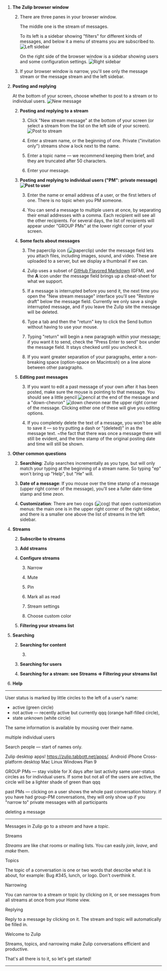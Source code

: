  1. **The Zulip browser window**

    2. There are three panes in your browser window. 
    
       The middle one is the stream of messages.
       
       To its left is a sidebar showing "filters" for different kinds of messages, and below it a menu of streams you are subscribed to. ![Left sidebar](images/left_sidebar.png)

       On the right side of the browser window is a sidebar showing users and some configuration settings. ![Right sidebar](images/right_sidebar.png)
    
    2. If your browser  window is narrow, you'll see only the message stream or the message stream and the left sidebar. 

 1. **Posting and replying**

    At the bottom of your screen, choose whether to post to a stream or to individual users. ![New message](images/new_message.png)

    2. **Posting and replying to a stream**
    
       3. Click "New stream message" at the bottom of your screen (or select a stream from the list on the left side of your screen). ![Post to stream](images/post_to_stream.png)
       
       3. Enter a stream name, or the beginning of one. Private ("invitation only") streams show a lock next to the name.
       
       3. Enter a topic name — we recommend keeping them brief, and they are truncated after 50 characters.
       
       3. Enter your message.

    2. **Posting and replying to individual users ("PM": private message) ![Post to user](images/post_to_user.png)**

       3. Enter the name or email address of a user, or the first letters of one. There is no topic when you PM someone.

       3. You can send a message to multiple users at once, by separating their email addresses with a comma. Each recipient will see all the other recipients. For several days, the list of recipients will appear under "GROUP PMs" at the lower right corner of your screen.

    2. **Some facts about messages**

       3. The paperclip icon (![paperclip](images/paperclip.png)) under the message field lets you attach files, including images, sound, and video. These are uploaded to a server, but we display a thumbnail if we can.

       3. Zulip uses a subset of [GitHub Flavored Markdown](https://github.com/adam-p/markdown-here/wiki/Markdown-Cheatsheet#tables) (GFM), and the **A** icon under the message field brings up a cheat-sheet for what we support.

       3. If a message is interrupted before you send it, the next time you open the "New stream message" interface you'll see "Restore draft" below the message field. Currently we only save a single interrupted message, and if you leave the Zulip site the message will be deleted.

       3. Type a tab and then the "return" key to click the Send button without having to use your mouse.

       3. Typing "return" will begin a new paragraph within your message; if you want it to send, check the "Press Enter to send" box under the message field. It stays checked until you uncheck it.

       3. If you want greater separation of your paragraphs, enter a non-breaking space (option-space on Macintosh) on a line alone between other paragraphs.

    2. **Editing past messages**

       3. If you want to edit a past message of your own after it has been posted, make sure the mouse is pointing to that message. You should see a little pencil ![pencil](images/pencil.png) at the end of the message and a "down-chevron" ![down chevron](images/down_chevron.png) near the upper right corner of the message. Clicking either one of these will give you editing options.

       3. If you completely delete the text of a message, you won't be able to save it — so try putting a dash or "(deleted)" in as the message text. ~the fact that there was once a message there will still be evident, and the time stamp of the original posting date and time will still be shown.

 1. **Other common questions**

    2. **Searching**: Zulip searches incrementally as you type, but will only match your typing at the beginning of a stream name. So typing "ep" won't bring up "Help", but "He" will.

    2. **Date of a message**: If you mouse over the time stamp of a message (upper right corner of the message), you'll see a fuller date-time stamp and time zeon.

    2. **Customization**: There are two cogs (![cog](images/cog.png)) that open customization menus: the main one is in the upper right corner of the right sidebar, and there is a smaller one above the list of streams in the left sidebar.

 1. **Streams**

    2. **Subscribe to streams**

    2. **Add streams**

    2. **Configure streams**

       3. Narrow

       3. Mute

       3. Pin

       3. Mark all as read

       3. Stream settings

       3. Choose custom color

    2. **Filtering your streams list**

 1. **Searching**

    2. **Searching for content**

       3. 

    2. **Searching for users**
    
    2. **Searching for a stream: **see** Streams => Filtering your streams list**

 1. **Help**
 
---

User status is marked by little circles to the left of a user's name:

 * active (green circle)
 * not active — recently active but currently qqq (orange half-filled circle),
 * state unknown (white circle)

 The same information is available by mousing over their name.

multiple individual users

Search people — start of names only.

Zulip desktop apps! https://zulip.tabbott.net/apps/. 
    Android
    iPhone
    Cross-platform desktop
    Mac
    Linux
    Windows
    Plan 9

GROUP PMs — stay visible for X days after last activity same user-status circles as for individual users. If some but not all of the users are active, the circle will be a lighter shade of green than qqq

past PMs — clicking on a user shows the whole past conversation history. if you have had group-PM conversations, they will only show up if you "narrow to" private messages with all participants

deleting a message

---

Messages in Zulip go to a *stream* and have a *topic*.

Streams

*Streams* are like chat rooms or mailing lists. You can easily *join*, *leave*, and *make* them.


Topics

The topic of a conversation is one or two words that describe what it is about, for example: Bug #345, lunch, or logo. Don't overthink it. 


Narrowing

You can narrow to a stream or topic by clicking on it, or see messages from all streams at once from your Home view.


Replying

Reply to a message by clicking on it. The stream and topic will automatically be filled in.


Welcome to Zulip

Streams, topics, and narrowing make Zulip conversations efficient and productive.

That's all there is to it, so let's get started!

---

